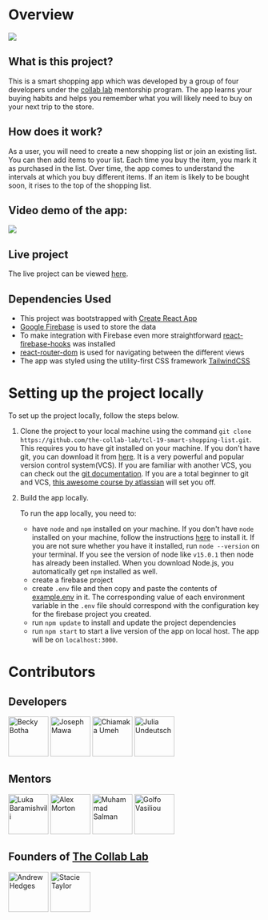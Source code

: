 # Overview

![](https://github.com/the-collab-lab/tcl-19-smart-shopping-list/blob/read-me/public/Thumbnail.png)

## What is this project?

This is a smart shopping app which was developed by a group of four developers under the [collab lab](https://the-collab-lab.codes/about-us/) mentorship program. The app learns your buying habits and helps you remember what you will likely need to buy on your next trip to the store. 

## How does it work?

As a user, you will need to create a new shopping list or join an existing list. You can then add items to your list. Each time you buy the item, you mark it as purchased in the list. Over time, the app comes to understand the intervals at which you buy different items. If an item is likely to be bought soon, it rises to the top of the shopping list.

## Video demo of the app:

![](https://github.com/the-collab-lab/tcl-19-smart-shopping-list/blob/read-me/public/smart-shopping-app.gif)


## Live project

The live project can be viewed [here](https://smart-shopping-list.netlify.app/).

## Dependencies Used

- This project was bootstrapped with [Create React App](https://github.com/facebook/create-react-app)
- [Google Firebase](https://firebase.google.com/) is used to store the data
- To make integration with Firebase even more straightforward [react-firebase-hooks](https://firebaseopensource.com/projects/csfrequency/react-firebase-hooks/) was installed
- [react-router-dom](https://reactrouter.com/web/guides/quick-start) is used for navigating between the different views
- The app was styled using the utility-first CSS framework [TailwindCSS](https://tailwindcss.com/docs/guides/create-react-app)


# Setting up the project locally

To set up the project locally, follow the steps below.

1. Clone the project to your local machine using the command `git clone https://github.com/the-collab-lab/tcl-19-smart-shopping-list.git`. This requires you to have git installed on your machine. If you don't have git, you can download it from [here](https://git-scm.com/downloads). It is a very powerful and popular version control system(VCS). If you are familiar with another VCS, you can check out the [git documentation](https://git-scm.com/doc). If you are a total beginner to git and VCS, [this awesome course by atlassian](https://www.atlassian.com/git/tutorials) will set you off.

2. Build the app locally. 
  
   To run the app locally, you need to:

    - have `node` and `npm` installed on your machine. If you don't have `node` installed on your machine, follow the instructions [here](https://nodejs.org/en/) to install it. If you are not sure whether you have it installed, run `node --version` on your terminal. If you see the version of node like `v15.0.1` then node has already been installed.  When you download Node.js, you automatically get `npm` installed as well.
    - create a firebase project 
    - create `.env` file and then copy and paste the contents of [example.env](./example.env) in it. The corresponding  value of each environment variable in the `.env` file should correspond with the configuration key for the firebase project  you  created.
    - run `npm update` to install and update the project dependencies
    - run `npm start` to start a live version of the app on local host. The app will be on `localhost:3000`.


# Contributors

## Developers

[//]: contributor-faces

<a href="https://github.com/rb50"><img src="https://avatars.githubusercontent.com/u/24212625?v=4" title="Becky Botha" width="80" height="80"></a>
<a href="https://github.com/nibble0101"><img src="https://avatars.githubusercontent.com/u/52580190?v=4" title="Joseph Mawa" width="80" height="80"></a>
<a href="https://github.com/Amaka202"><img src="https://avatars.githubusercontent.com/u/57858821?v=4" title="Chiamaka Umeh" width="80" height="80"></a>
<a href="https://github.com/YuriDevAT"><img src="https://avatars.githubusercontent.com/u/54622834?v=4" title="Julia Undeutsch" width="80" height="80"></a>

[//]: contributor-faces

## Mentors

[//]: contributor-faces

<a href="https://github.com/lukabaramishvili"><img src="https://avatars.githubusercontent.com/u/45564632?v=4" title="Luka Baramishvili" width="80" height="80"></a>
<a href="http://github.com/alexlsalt"><img src="https://avatars.githubusercontent.com/u/45923677?v=4" title="Alex Morton" width="80" height="80"></a>
<a href="https://github.com/salmanmanekia"><img src="https://avatars.githubusercontent.com/u/841955?v=4" title="Muhammad Salman" width="80" height="80"></a>
<a href="https://github.com/faysvas"><img src="https://avatars.githubusercontent.com/u/11340303?v=4" title="Golfo Vasiliou" width="80" height="80"></a>

[//]: contributor-faces

## Founders of [The Collab Lab](https://the-collab-lab.codes/)

[//]: contributor-faces

<a href="https://github.com/segdeha"><img src="https://avatars.githubusercontent.com/u/4306?v=4" title="Andrew Hedges" width="80" height="80"></a>
<a href="https://github.com/stacietaylorcima"><img src="https://avatars.githubusercontent.com/u/25017973?v=4" title="Stacie Taylor" width="80" height="80"></a>

[//]: contributor-faces
